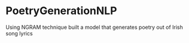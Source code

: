 # PoetryGenerationNLP
Using NGRAM technique built a model that generates poetry out of Irish song lyrics
